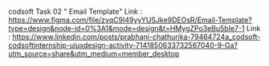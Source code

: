 codsoft
Task 02 " Email Template"
Link : https://www.figma.com/file/zyqC9I49yyYUSJke9DEOsR/Email-Template?type=design&node-id=0%3A1&mode=design&t=HMygZPo3eBu5bIe7-1
Link : https://www.linkedin.com/posts/prabhani-chathurika-79464724a_codsoft-codsoftinternship-uiuxdesign-activity-7141850633732567040-9-Ga?utm_source=share&utm_medium=member_desktop

